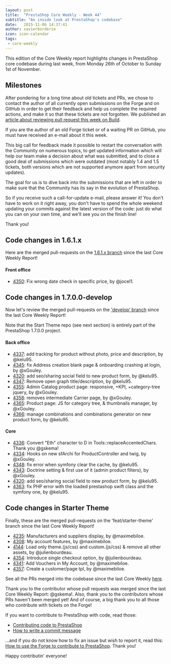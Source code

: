 ```yaml
---
layout: post
title:  "PrestaShop Core Weekly - Week 44"
subtitle: "An inside look at PrestaShop's codebase"
date:   2015-11-06 14:37:41
author: xavierborderie
icon: icon-calendar
tags:
 - core-weekly
---
```


This edition of the Core Weekly report highlights changes in PrestaShop core codebase during last week, from Monday 26th of October to Sunday 1st of November.


## Milestones

After pondering for a long time about old tickets and PRs, we chose to contact the author of all currently open submissions on the Forge and on GitHub in order to get their feedback and help us complete the required actions, and make it so that these tickets are not forgotten. We published an [article about reviewing pull request this week on Build](http://build.prestashop.com/news/review-your-pull-requests/).<br/>

If you are the author of an old Forge ticket or of a waiting PR on GitHub, you must have received an e-mail about it this week.

This big call for feedback made it possible to restart the conversation with the Community on numerous topics, to get updated information which will help our team make a decision about what was submitted, and to close a good deal of submissions which were outdated (most notably 1.4 and 1.5 tickets, both versions which are not supported anymore apart from security updates). 

The goal for us is to dive back into the submissions that are left in order to make sure that the Community has its say in the evolution of PrestaShop.

So if you receive such a call-for-update e-mail, please answer it! You don't have to work on it right away, you don't have to spend the whole weekend updating your commits against the latest version of the code: just do what you can on your own time, and we'll see you on the finish line!

Thank you!


## Code changes in 1.6.1.x

Here are the merged pull-requests on the [1.6.1.x branch](https://github.com/PrestaShop/PrestaShop/tree/1.6.1.x) since the last Core Weekly Report!
 

#### Front office


 * [4350](https://github.com/PrestaShop/PrestaShop/pull/4350): Fix wrong date check in specific price, by @jocel1.
 
 
## Code changes in 1.7.0.0-develop

Now let's review the merged pull-requests on the ['develop' branch](https://github.com/PrestaShop/PrestaShop/tree/develop) since the last Core Weekly Report!

Note that the Start Theme repo (see next section) is entirely part of the PrestaShop 1.7.0.0 project.

 
#### Back office

 * [4337](https://github.com/PrestaShop/PrestaShop/pull/4337): add tracking for product without photo, price and description, by @kelu95.
 * [4345](https://github.com/PrestaShop/PrestaShop/pull/4345): fix Address creation blank page & onboarding crashing at login, by @xGouley.
 * [4320](https://github.com/PrestaShop/PrestaShop/pull/4320): add seo/sharing social field to new product form, by @kelu95.
 * [4347](https://github.com/PrestaShop/PrestaShop/pull/4347): Remove open graph title/description, by @kelu95.
 * [4355](https://github.com/PrestaShop/PrestaShop/pull/4355): Admin Catalog product page: responsive, +KPI, +category-tree jquery, by @xGouley.
 * [4358](https://github.com/PrestaShop/PrestaShop/pull/4358): removes intermediate Carrier page, by @xGouley.
 * [4365](https://github.com/PrestaShop/PrestaShop/pull/4365): Product page: JS for category tree, & thumbnails manager, by @xGouley.
 * [4366](https://github.com/PrestaShop/PrestaShop/pull/4366): manage combinations and combinations generator on new product form, by @kelu95.

 
 
#### Core

 * [4336](https://github.com/PrestaShop/PrestaShop/pull/4336): Convert "Eth" character to D in Tools::replaceAccentedChars. Thank you @gskema!
 * [4334](https://github.com/PrestaShop/PrestaShop/pull/4334): Hooks on new sfArchi for ProductController and twig, by @xGouley.
 * [4348](https://github.com/PrestaShop/PrestaShop/pull/4348): fix error when symfony clear the cache, by @kelu95.
 * [4343](https://github.com/PrestaShop/PrestaShop/pull/4343): Doctrine setting & first use of it (admin product filters), by @xGouley.
 * [4320](https://github.com/PrestaShop/PrestaShop/pull/4320): add seo/sharing social field to new product form, by @kelu95.
 * [4363](https://github.com/PrestaShop/PrestaShop/pull/4363): fix PHP error with the loaded prestashop swift class and the symfony one, by @kelu95.
 
 
 
## Code changes in Starter Theme

Finally, these are the merged pull-requests on the 'feat/starter-theme' branch since the last Core Weekly Report!

 * [4235](https://github.com/PrestaShop/PrestaShop/pull/4235): Manufacturers and suppliers display, by @maximebiloe.
 * [4308](https://github.com/PrestaShop/PrestaShop/pull/4308): My account features, by @maximebiloe.
 * [4144](https://github.com/PrestaShop/PrestaShop/pull/4144): Load only theme.(js/css) and custom.(js/css) & remove all other assets, by @julienbourdeau.
 * [4354](https://github.com/PrestaShop/PrestaShop/pull/4354): Introduce single checkout option, by @julienbourdeau.
 * [4341](https://github.com/PrestaShop/PrestaShop/pull/4341): Add Vouchers in My Account, by @maximebiloe.
 * [4357](https://github.com/PrestaShop/PrestaShop/pull/4357): Create a customer/page tpl, by @maximebiloe.
 
 
See all the PRs merged into the codebase since the last Core Weekly [here](https://github.com/PrestaShop/PrestaShop/pulls?q=is%3Apr+merged%3A%3E2015-10-26+is%3Aclosed+sort%3Aupdated&utf8=%E2%9C%93).

Thank you to the contributor whose pull requests was merged since the last Core Weekly Report: @gskema!. Also, thank you to the contributors whose PRs haven't been merged yet! And of course, a big thank you to all those who contribute with tickets on the Forge!

If you want to contribute to PrestaShop with code, read those:

 * [Contributing code to PrestaShop](http://doc.prestashop.com/display/PS16/Contributing+code+to+PrestaShop)
 * [How to write a commit message](http://doc.prestashop.com/display/PS16/How+to+write+a+commit+message)

...and if you do not know how to fix an issue but wish to report it, read this: [How to use the Forge to contribute to PrestaShop](http://doc.prestashop.com/display/PS16/How+to+use+the+Forge+to+contribute+to+PrestaShop). Thank you!

Happy contributin' everyone!
